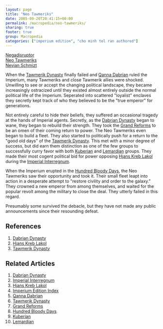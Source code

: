 ```yaml
---
layout: page
title: "Neo Tawmeriks"
date: 2005-09-20T20:41:15+00:00
permalink: /macropedia/neo-tawmeriks/
sharing: true
footer: true
group: Macropedia
categories: ["imperium edition", "cho minh tel ran authored"]
---
```


<div class='row'>
	<div class='col-md-4'><a href='/macropedia/negadisruptor'>Negadisruptor</a></div>
	<div class='col-md-4'><a href='/macropedia/neo-tawmeriks'>Neo Tawmeriks</a></div>
	<div class='col-md-4'><a href='/macropedia/nevian-schmizt'>Nevian Schmizt</a></div>
</div>


When the [Tawmerik Dynasty](/macropedia/tawmerik-dynasty) finally failed and [Qanna Dabrian](/macropedia/qanna-dabrian) ruled the Imperium, many Tawmeriks and close Tawmerik allies were shocked. Unwilling to see or accept the changing political landscape, they became increasingly ostracized until they existed almost entirely outside the normal political life of the Imperium. Seperated into scattered "loyalist" enclaves they secretly kept track of who they believed to be the "true emperor" for generations.

Not entirely careful to hide their beliefs, they suffered an occasional tragedy at the hands of Imperial agents. Secretly, as the [Dabrian Dynasty](/macropedia/dabrian-dynasty) began to wane, they began to rebuild their strength. They took the [Grand Reforms](/macropedia/grand-reforms) to be an omen of their coming return to power. The Neo Tawmeriks even began to build a fleet. They also started to politically push for a return to the "good old days" of the [Tawmerik Dynasty](/macropedia/tawmerik-dynasty). This met with a minor degree of success, but did earn them distinction as one of the few groups to successfully curry favor with both [Kuberian](/macropedia/kuberian-movement) and [Lemardian](/macropedia/lemardians) groups. They made their most cogent political bid for power opposing [Hjans Kreb Lakol](/macropedia/hjans-kreb-lakol) during the [Imperial Interregnum](/macropedia/imperial-interregnum). 

When the Imperium erupted in the [Hundred Bloody Days](/macropedia/hundred-bloody-days), the Neo Tawmeriks saw their opportunity and took it. Their small fleet leapt into action in a desperate attempt to "restore civility and order to the galaxy." They crowned a new emperor from among themselves, and waited for the popular revolt among the military to close the deal. They utterly failed in this regard.

Presumably some survived the debacle, but they have not made any public announcements since their resounding defeat.

## References
1. [Dabrian Dynasty](/macropedia/dabrian-dynasty)
1. [Hjans Kreb Lakol](/macropedia/hjans-kreb-lakol)
1. [Tawmerik Dynasty](/macropedia/tawmerik-dynasty)

## Related Articles

1. [Dabrian Dynasty](/macropedia/dabrian-dynasty)
2. [Imperial Interregnum](/macropedia/imperial-interregnum)
3. [Hjans Kreb Lakol](/macropedia/hjans-kreb-lakol)
4. [Imperium Edition Index](/macropedia/imperium-edition-index)
5. [Qanna Dabrian](/macropedia/qanna-dabrian)
6. [Tawmerik Dynasty](/macropedia/tawmerik-dynasty)
7. [Grand Reforms](/macropedia/grand-reforms)
8. [Hundred Bloody Days](/macropedia/hundred-bloody-days)
9. [Kuberian](/macropedia/kuberian-movement)
10. [Lemardian](/macropedia/lemardians)



  
